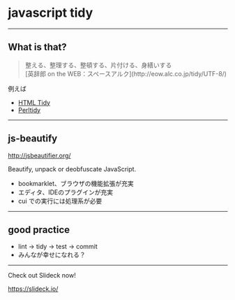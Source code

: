 # javascript tidy

---

## What is that?

<blockquote style="text-align: left;">
整える、整理する、整頓する、片付ける、身繕いする<br>
[英辞郎 on the WEB：スペースアルク](http://eow.alc.co.jp/tidy/UTF-8/)
</blockquote>


例えば
- [HTML Tidy](http://www.html-tidy.org/)
- [Perltidy](http://perltidy.sourceforge.net/)

---

## js-beautify

<http://jsbeautifier.org/>

<p>Beautify, unpack or deobfuscate JavaScript.</p>

- bookmarklet、ブラウザの機能拡張が充実
- エディタ、IDEのプラグインが充実
- cui での実行には処理系が必要

---

## good practice

- lint -> tidy -> test -> commit
- みんなが幸せになれる？

___

Check out Slideck now!

<https://slideck.io/>
